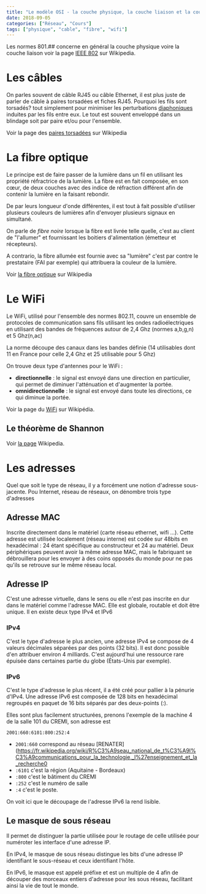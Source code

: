 ```yaml
---
title: "Le modèle OSI - la couche physique, la couche liaison et la couche réseau"
date: 2018-09-05
categories: ["Réseau", "Cours"]
tags: ["physique", "cable", "fibre", "wifi"]
---
```


Les normes 801.## concerne en général la couche physique voire la couche liaison
voir la page [IEEE 802](https://fr.wikipedia.org/wiki/IEEE_802) sur Wikipedia.

# Les câbles

On parles souvent de câble RJ45 ou câble Ethernet, il est plus juste de parler
de câble à paires torsadées et fiches RJ45. Pourquoi les fils sont torsadés?
tout simplement pour minimiser les perturbations
[diaphoniques](https://fr.wikipedia.org/wiki/Diaphonie) induites par les fils
entre eux. Le tout est souvent enveloppé dans un blindage soit par
paire et/ou pour l'ensemble.

Voir la page des [paires
torsadées](https://fr.wikipedia.org/wiki/Paire_torsad%C3%A9e) sur Wikipedia

# La fibre optique

Le principe est de faire passer de la lumière dans un fil en utilisant les
propriété réfractrice de la lumière. La fibre est en fait composée, en son cœur,
de deux couches avec des indice de réfraction différent afin de contenir la
lumière en la faisant rebondir.

De par leurs longueur d'onde différentes, il est tout à fait possible d'utiliser
plusieurs couleurs de lumières afin d'envoyer plusieurs signaux en simultané.

On parle de *fibre noire* lorsque la fibre est livrée telle quelle, c'est au
client de "l'allumer" et fournissant les boitiers d'alimentation (émetteur et
récepteurs).

A contrario, la fibre allumée est fournie avec sa "lumière" c'est par contre le
prestataire (FAI par exemple) qui attribuera la couleur de la lumière.

Voir [la fibre optique](https://fr.wikipedia.org/wiki/Fibre_optique) sur
Wikipedia

# Le WiFi

Le WiFi, utilisé pour l'ensemble des normes 802.11, couvre un ensemble de
protocoles de communication sans fils utilisant les ondes radioélectriques en
utilisant des bandes de fréquences autour de 2,4 Ghz (normes a,b,g,n) et
5 Ghz(n,ac)

La norme découpe des canaux dans les bandes définie (14 utilisables dont 11 en
France pour celle 2,4 Ghz et 25 utilisable pour 5 Ghz)

On trouve deux type d'antennes pour le WiFi :

 - **directionnelle** : le signal est envoyé dans une direction en particulier,
     qui permet de diminuer l'atténuation et d'augmenter la portée.
 - **omnidirectionnelle** : le signal est envoyé dans toute les directions, ce
     qui diminue la portée.

Voir la page du [WiFi](https://fr.wikipedia.org/wiki/Wi-Fi) sur Wikipédia.

## Le théorème de Shannon

Voir [la
page](https://fr.wikipedia.org/wiki/Th%C3%A9or%C3%A8me_d%27%C3%A9chantillonnage)
Wikipedia.

# Les adresses

Quel que soit le type de réseau, il y a forcément une notion d'adresse
sous-jacente. Pou Internet, réseau de réseaux, on dénombre trois type d'adresses

## Adresse MAC

Inscrite directement dans le matériel (carte réseau ethernet, wifi ...). Cette
adresse est utilisée localement (réseau interne) est codée sur 48bits  en
hexadécimal : 24 étant spécifique au constructeur et 24 au matériel. Deux
périphériques peuvent avoir la même adresse MAC, mais le fabriquant se
débrouillera pour les envoyer à des coins opposés du monde pour ne pas qu'ils se
retrouve sur le même réseau local.

## Adresse IP

C'est une adresse virtuelle, dans le sens ou elle n'est pas inscrite en dur dans
le matériel comme l'adresse MAC. Elle est globale, routable et doit être unique.
Il en existe deux type IPv4 et IPv6

### IPv4

C'est le type d'adresse le plus ancien, une adresse IPv4 se compose de 4 valeurs
décimales séparées par des points (32 bits). Il est donc possible d'en attribuer
environ 4 milliards. C'est aujourd'hui une ressource rare épuisée dans certaines
partie du globe (États-Unis par exemple).

### IPv6

C'est le type d'adresse le plus récent, il a été créé pour pallier à la pénurie
d'IPv4. Une adresse IPv6 est composée de 128 bits en hexadécimal regroupés en
paquet de 16 bits séparés par des deux-points (:).

Elles sont plus facilement structurées, prenons l'exemple de la machine 4 de la
salle 101 du CREMI, son adresse est

```
2001:660:6101:800:252:4
```

 - `2001:660` correspond au réseau
     [RENATER](https://fr.wikipedia.org/wiki/R%C3%A9seau_national_de_t%C3%A9l%C3%A9communications_pour_la_technologie,_l%27enseignement_et_la_recherche0
 - `:6101` c'est la région (Aquitaine - Bordeaux)
 - `:800` c'est le bâtiment du CREMI
 - `:252` c'est le numéro de salle
 - `:4` c'est le poste.

On voit ici que le découpage de l'adresse IPv6 la rend lisible.

## Le masque de sous réseau

Il permet de distinguer la partie utilisée pour le routage de celle utilisée
pour numéroter les interface d'une adresse IP.

En IPv4, le masque de sous réseau distingue les bits d'une adresse IP
identifiant le sous-réseau et ceux identifiant l'hôte.

En IPv6, le masque est appelé préfixe et est un multiple de 4 afin de découper
des morceaux entiers d'adresse pour les sous réseau, facilitant ainsi la vie de
tout le monde.
